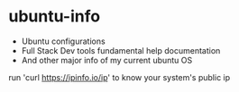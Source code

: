 # ubuntu-info
- Ubuntu configurations
- Full Stack Dev tools fundamental help documentation
- And other major info of my current ubuntu OS

run 'curl https://ipinfo.io/ip' to know your system's public ip
